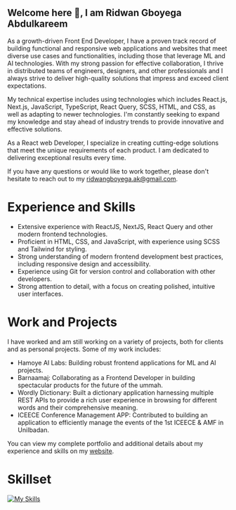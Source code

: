 ## Welcome here 👋, I am Ridwan Gboyega Abdulkareem

As a growth-driven Front End Developer, I have a proven track record of building functional and responsive web applications and websites that meet diverse use cases and functionalities, including those that leverage ML and AI technologies. With my strong passion for effective collaboration, I thrive in distributed teams of engineers, designers, and other professionals and I always strive to deliver high-quality solutions that impress and exceed client expectations.

My technical expertise includes using technologies which includes React.js, Next.js, JavaScript, TypeScript, React Query, SCSS, HTML, and CSS, as well as adapting to newer technologies. I'm constantly seeking to expand my knowledge and stay ahead of industry trends to provide innovative and effective solutions.

As a React web Developer, I specialize in creating cutting-edge solutions that meet the unique requirements of each product. I am dedicated to delivering exceptional results every time.

If you have any questions or would like to work together, please don't hesitate to reach out to my ridwangboyega.ak@gmail.com.

# Experience and Skills

- Extensive experience with ReactJS, NextJS, React Query and other modern frontend technologies.
- Proficient in HTML, CSS, and JavaScript, with experience using SCSS and Tailwind for styling.
- Strong understanding of modern frontend development best practices, including responsive design and accessibility.
- Experience using Git for version control and collaboration with other developers.
- Strong attention to detail, with a focus on creating polished, intuitive user interfaces.

# Work and Projects

I have worked and am still working on a variety of projects, both for clients and as personal projects. Some of my work includes:

- Hamoye AI Labs: Building robust frontend applications for ML and AI projects.
- Barnaamaj: Collaborating as a Frontend Developer in building spectacular products for the future of the ummah.
- Wordly Dictionary: Built a dictionary application harnessing multiple REST APIs to provide a rich user experience in browsing for different words and their comprehensive meaning.
- ICEECE Conference Management APP: Contributed to building an application to efficiently manage the events of the 1st ICEECE & AMF in UniIbadan.

You can view my complete portfolio and additional details about my experience and skills on my [website](https//reedwane.com).

# Skillset

[![My Skills](https://skillicons.dev/icons?i=react,nextjs,js,ts,tailwind,sass,styledcomponents,redux,html,css&perline=4)](https://skillicons.dev)
